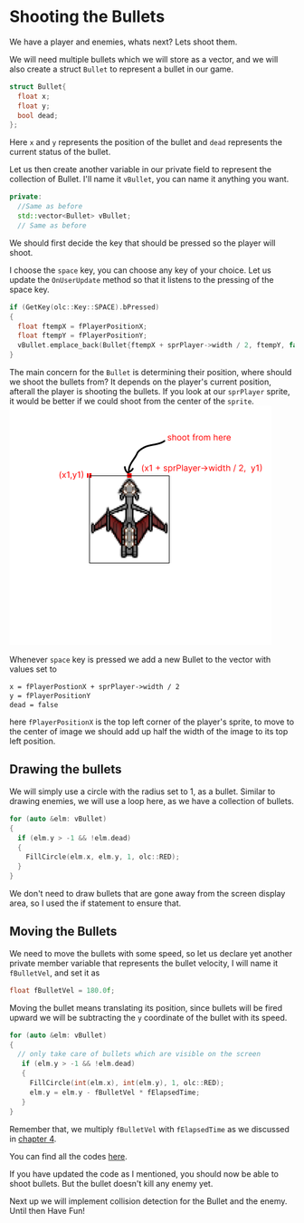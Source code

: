 # Shooting the Bullets
We have a player and enemies, whats next? Lets shoot them.

We will need multiple bullets which we will store as a vector,
and we will also create a struct `Bullet` to represent a bullet
in our game.

```cpp
struct Bullet{
  float x;
  float y;
  bool dead;
};

```
Here `x` and `y` represents the position of the bullet and `dead` represents the 
current status of the bullet.

Let us then create another variable in our private field to represent the 
collection of Bullet. I'll name it `vBullet`, you can name it anything
you want.

```cpp
private:
  //Same as before
  std::vector<Bullet> vBullet;
  // Same as before
```

We should first decide the key that should be pressed so the player 
will shoot.

I choose the `space` key, you can choose any key of your choice.
Let us update the `OnUserUpdate` method so that it listens to the
pressing of the space key.

```cpp
if (GetKey(olc::Key::SPACE).bPressed)
{
  float ftempX = fPlayerPositionX;
  float ftempY = fPlayerPositionY;
  vBullet.emplace_back(Bullet{ftempX + sprPlayer->width / 2, ftempY, false});
}
```
The main concern for the `Bullet` is determining their position, where should we shoot
the bullets from? It depends on the player's current position, afterall
the player is shooting the bullets. If you look at our `sprPlayer` sprite, it would be better
if we could shoot from the center of the `sprite`.
![shoot-from-here](../image/shoot-from-here.png)

Whenever `space` key is pressed we add a new Bullet to the vector with values set to
```
x = fPlayerPostionX + sprPlayer->width / 2
y = fPlayerPositionY
dead = false
```

here `fPlayerPositionX` is the top left corner of the player's sprite, to move to the
center of image we should add up half the width of the image to its top left position.

## Drawing the bullets

We will simply use a circle with the radius set to 1, as a bullet.
Similar to drawing enemies, we will use a loop here, as we have a collection
of bullets.

```cpp
for (auto &elm: vBullet)
{
  if (elm.y > -1 && !elm.dead) 
  {
    FillCircle(elm.x, elm.y, 1, olc::RED);
  }
}
```
We don't need to draw bullets that are gone away from the screen display area, so I used the if statement to ensure that.
## Moving the Bullets

We need to move the bullets with some speed, so let us declare yet another private member
variable that represents the bullet velocity, I will name it `fBulletVel`, and set it as 

```cpp
float fBulletVel = 180.0f;
```
Moving the bullet means translating its position, since bullets will be fired upward we will be 
subtracting the `y` coordinate of the bullet with its speed.

```cpp
for (auto &elm: vBullet)
{
  // only take care of bullets which are visible on the screen
   if (elm.y > -1 && !elm.dead) 
   {
     FillCircle(int(elm.x), int(elm.y), 1, olc::RED);
     elm.y = elm.y - fBulletVel * fElapsedTime;
   }
}
```
Remember that, we multiply `fBulletVel` with `fElapsedTime` as we discussed in [chapter 4](https://abhilekhgautam.github.io/Your-First-Game-in-CPP/book/chapter_4/index.html).

You can find all the codes [here](https://gist.github.com/Abhilekhgautam/c9d8b54d2d74c9aea583564ca28ae388).

If you have updated the code as I mentioned, you should now be able to shoot bullets. But the bullet doesn't
kill any enemy yet.

Next up we will implement collision detection for the Bullet and the enemy. Until then Have Fun!
